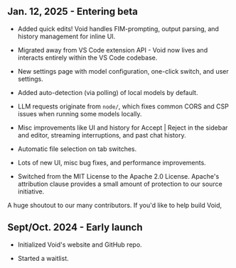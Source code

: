 




## Jan. 12, 2025 - Entering beta

- Added quick edits! Void handles FIM-prompting, output parsing, and history management for inline UI.

- Migrated away from VS Code extension API - Void now lives and interacts entirely within the VS Code codebase.

- New settings page with model configuration, one-click switch, and user settings.

- Added auto-detection (via polling) of local models by default.

- LLM requests originate from `node/`, which fixes common CORS and CSP issues when running some models locally.

- Misc improvements like UI and history for Accept | Reject in the sidebar and editor, streaming interruptions, and past chat history.

- Automatic file selection on tab switches.

- Lots of new UI, misc bug fixes, and performance improvements.

- Switched from the MIT License to the Apache 2.0 License. Apache's attribution clause provides a small amount of protection to our source initiative.

A huge shoutout to our many contributors. If you'd like to help build Void,

## Sept/Oct. 2024 - Early launch

- Initialized Void's website and GitHub repo.

- Started a waitlist.

